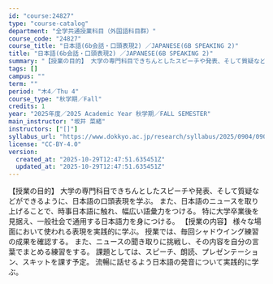 ```yaml
---
id: "course:24827"
type: "course-catalog"
department: "全学共通授業科目（外国語科目群）"
course_code: "24827"
course_title: "日本語(6b会話・口頭表現2) ／JAPANESE(6B SPEAKING 2)"
title: "日本語(6b会話・口頭表現2) ／JAPANESE(6B SPEAKING 2)"
summary: "【授業の目的】 大学の専門科目できちんとしたスピーチや発表、そして質疑などができるように、日本語の口頭表現を学ぶ。 また、日本語のニュースを取り上げることで、時事日本語に触れ、幅広い語彙力をつける。 特に大学卒業後を見据え、一般社会で通用す…"
tags: []
campus: ""
term: ""
period: "木4／Thu 4"
course_type: "秋学期／Fall"
credits: 1
year: "2025年度／2025 Academic Year 秋学期／FALL SEMESTER"
main_instructor: "坂井 菜緒"
instructors: ["[]"]
syllabus_url: "https://www.dokkyo.ac.jp/research/syllabus/2025/0904/0904_24827_ja_JP.html"
license: "CC-BY-4.0"
version:
  created_at: "2025-10-29T12:47:51.635451Z"
  updated_at: "2025-10-29T12:47:51.635451Z"
---
```

【授業の目的】 大学の専門科目できちんとしたスピーチや発表、そして質疑などができるように、日本語の口頭表現を学ぶ。 また、日本語のニュースを取り上げることで、時事日本語に触れ、幅広い語彙力をつける。 特に大学卒業後を見据え、一般社会で通用する日本語力を身につける。 【授業の内容】 様々な場面において使われる表現を実践的に学ぶ。 授業では、毎回シャドウイング練習の成果を確認する。 また、ニュースの聞き取りに挑戦し、その内容を自分の言葉でまとめる練習をする。 課題としては、スピーチ、朗読、プレゼンテーション、スキットを課す予定。 流暢に話せるよう日本語の発音について実践的に学ぶ。
